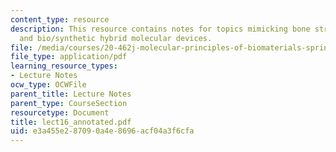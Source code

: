 ```yaml
---
content_type: resource
description: This resource contains notes for topics mimicking bone structure/assembly
  and bio/synthetic hybrid molecular devices.
file: /media/courses/20-462j-molecular-principles-of-biomaterials-spring-2006/e3a455e287090a4e8696acf04a3f6cfa_lect16_annotated.pdf
file_type: application/pdf
learning_resource_types:
- Lecture Notes
ocw_type: OCWFile
parent_title: Lecture Notes
parent_type: CourseSection
resourcetype: Document
title: lect16_annotated.pdf
uid: e3a455e2-8709-0a4e-8696-acf04a3f6cfa
---
```

